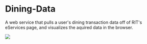 # Dining-Data

A web service that pulls a user's dining transaction data off of RIT's eServices page, and visualizes the aquired data in the browser.

![](http://i.imgur.com/oxg4klQ.png)
